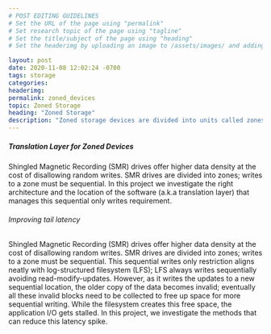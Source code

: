 ```yaml
---
# POST EDITING GUIDELINES
# Set the URL of the page using "permalink"
# Set research topic of the page using "tagline"
# Set the title/subject of the page using "heading"
# Set the headerimg by uploading an image to /assets/images/ and adding the URL to "headerimg"

layout: post
date: 2020-11-08 12:02:24 -0700
tags: storage
categories:
headerimg:
permalink: zoned_devices
topic: Zoned Storage
heading: "Zoned Storage"
description: "Zoned storage devices are divided into units called zones; writes to a zone must be sequential. In this project we study methods to improve I/O performance on these devices."  
---
```

<!-- Project Overview section -->
<div class="container-fluid bg-gray my-5 py-5">
    <div class="container pt-4">
        <h5> Translation Layer for Zoned Devices </h5>
        <P> Shingled Magnetic Recording (SMR) drives offer higher data density at the cost of disallowing random writes. SMR drives are divided into zones; writes to a zone must be sequential.  In this project we investigate the right architecture and the location of the software (a.k.a translation layer) that manages this sequential only writes requirement.  </P>
    </div>
</div>
<!-- /Project Overview section -->
<!-- Project Details and Additional Info -->
<div class="container">
    <h6> Improving tail latency </h6>
      <P> Shingled Magnetic Recording (SMR) drives offer higher data density at the cost of disallowing random writes. SMR drives are divided into zones; writes to a zone must be sequential. This sequential writes only restriction aligns neatly with log-structured filesystem (LFS); LFS always writes sequentially avoiding read-modify-updates. However, as it writes the updates to a new sequential location, the older copy of the data becomes invalid; eventually all these invalid blocks need to be collected to free up space for more sequential writing. While the filesystem creates this free space, the application I/O gets stalled. In this project, we investigate the methods that can reduce this latency spike.  </P>
</div>
<!-- /Project Details and Additional Info -->
